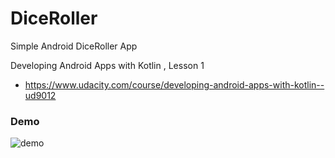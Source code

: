 # DiceRoller

Simple Android DiceRoller App

Developing Android Apps with Kotlin , Lesson 1 
- https://www.udacity.com/course/developing-android-apps-with-kotlin--ud9012
  
### Demo
![demo](https://github.com/superbderrick/DiceRoller/blob/master/demo/demo.gif)









